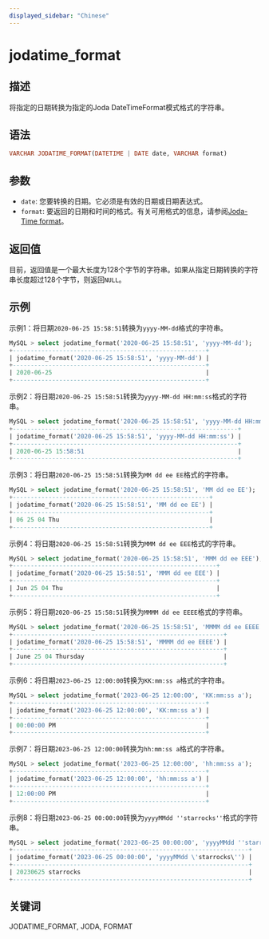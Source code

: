 ```yaml
---
displayed_sidebar: "Chinese"
---
```


# jodatime_format

## 描述

将指定的日期转换为指定的Joda DateTimeFormat模式格式的字符串。

## 语法

```Haskell
VARCHAR JODATIME_FORMAT(DATETIME | DATE date, VARCHAR format)
```

## 参数

- `date`: 您要转换的日期。它必须是有效的日期或日期表达式。
- `format`: 要返回的日期和时间的格式。有关可用格式的信息，请参阅[Joda-Time format](https://joda-time.sourceforge.net/apidocs/org/joda/time/format/DateTimeFormat.html)。

## 返回值

目前，返回值是一个最大长度为128个字节的字符串。如果从指定日期转换的字符串长度超过128个字节，则返回`NULL`。

## 示例

示例1：将日期`2020-06-25 15:58:51`转换为`yyyy-MM-dd`格式的字符串。

```SQL
MySQL > select jodatime_format('2020-06-25 15:58:51', 'yyyy-MM-dd');
+------------------------------------------------------+
| jodatime_format('2020-06-25 15:58:51', 'yyyy-MM-dd') |
+------------------------------------------------------+
| 2020-06-25                                           |
+------------------------------------------------------+
```

示例2：将日期`2020-06-25 15:58:51`转换为`yyyy-MM-dd HH:mm:ss`格式的字符串。

```SQL
MySQL > select jodatime_format('2020-06-25 15:58:51', 'yyyy-MM-dd HH:mm:ss');
+---------------------------------------------------------------+
| jodatime_format('2020-06-25 15:58:51', 'yyyy-MM-dd HH:mm:ss') |
+---------------------------------------------------------------+
| 2020-06-25 15:58:51                                           |
+---------------------------------------------------------------+
```

示例3：将日期`2020-06-25 15:58:51`转换为`MM dd ee EE`格式的字符串。

```SQL
MySQL > select jodatime_format('2020-06-25 15:58:51', 'MM dd ee EE');
+-------------------------------------------------------+
| jodatime_format('2020-06-25 15:58:51', 'MM dd ee EE') |
+-------------------------------------------------------+
| 06 25 04 Thu                                          |
+-------------------------------------------------------+
```

示例4：将日期`2020-06-25 15:58:51`转换为`MMM dd ee EEE`格式的字符串。

```SQL
MySQL > select jodatime_format('2020-06-25 15:58:51', 'MMM dd ee EEE');
+---------------------------------------------------------+
| jodatime_format('2020-06-25 15:58:51', 'MMM dd ee EEE') |
+---------------------------------------------------------+
| Jun 25 04 Thu                                           |
+---------------------------------------------------------+
```

示例5：将日期`2020-06-25 15:58:51`转换为`MMMM dd ee EEEE`格式的字符串。

```SQL
MySQL > select jodatime_format('2020-06-25 15:58:51', 'MMMM dd ee EEEE');
+-----------------------------------------------------------+
| jodatime_format('2020-06-25 15:58:51', 'MMMM dd ee EEEE') |
+-----------------------------------------------------------+
| June 25 04 Thursday                                       |
+-----------------------------------------------------------+
```

示例6：将日期`2023-06-25 12:00:00`转换为`KK:mm:ss a`格式的字符串。

```SQL
MySQL > select jodatime_format('2023-06-25 12:00:00', 'KK:mm:ss a');
+------------------------------------------------------+
| jodatime_format('2023-06-25 12:00:00', 'KK:mm:ss a') |
+------------------------------------------------------+
| 00:00:00 PM                                          |
+------------------------------------------------------+
```

示例7：将日期`2023-06-25 12:00:00`转换为`hh:mm:ss a`格式的字符串。

```SQL
MySQL > select jodatime_format('2023-06-25 12:00:00', 'hh:mm:ss a');
+------------------------------------------------------+
| jodatime_format('2023-06-25 12:00:00', 'hh:mm:ss a') |
+------------------------------------------------------+
| 12:00:00 PM                                          |
+------------------------------------------------------+
```

示例8：将日期`2023-06-25 00:00:00`转换为`yyyyMMdd ''starrocks''`格式的字符串。

```SQL
MySQL > select jodatime_format('2023-06-25 00:00:00', 'yyyyMMdd ''starrocks''');
+------------------------------------------------------------------+
| jodatime_format('2023-06-25 00:00:00', 'yyyyMMdd \'starrocks\'') |
+------------------------------------------------------------------+
| 20230625 starrocks                                               |
+------------------------------------------------------------------+
```

## 关键词

JODATIME_FORMAT, JODA, FORMAT